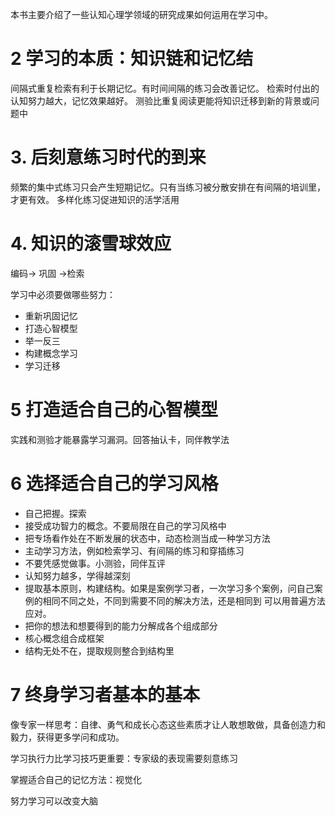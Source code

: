 本书主要介绍了一些认知心理学领域的研究成果如何运用在学习中。

# 2 学习的本质：知识链和记忆结

间隔式重复检索有利于长期记忆。有时间间隔的练习会改善记忆。
检索时付出的认知努力越大，记忆效果越好。
测验比重复阅读更能将知识迁移到新的背景或问题中

# 3. 后刻意练习时代的到来
频繁的集中式练习只会产生短期记忆。只有当练习被分散安排在有间隔的培训里，才更有效。
多样化练习促进知识的活学活用

# 4. 知识的滚雪球效应

编码-> 巩固 ->检索

学习中必须要做哪些努力：
- 重新巩固记忆
- 打造心智模型
- 举一反三
- 构建概念学习
- 学习迁移


# 5 打造适合自己的心智模型

实践和测验才能暴露学习漏洞。回答抽认卡，同伴教学法

# 6 选择适合自己的学习风格

- 自己把握。探索
- 接受成功智力的概念。不要局限在自己的学习风格中
- 把专场看作处在不断发展的状态中，动态检测当成一种学习方法
- 主动学习方法，例如检索学习、有间隔的练习和穿插练习
- 不要凭感觉做事。小测验，同伴互评
- 认知努力越多，学得越深刻
- 提取基本原则，构建结构。如果是案例学习者，一次学习多个案例，问自己案例的相同不同之处，不同到需要不同的解决方法，还是相同到 可以用普遍方法应对。
- 把你的想法和想要得到的能力分解成各个组成部分
- 核心概念组合成框架
- 结构无处不在，提取规则整合到结构里

# 7 终身学习者基本的基本

像专家一样思考：自律、勇气和成长心态这些素质才让人敢想敢做，具备创造力和毅力，获得更多学问和成功。

学习执行力比学习技巧更重要：专家级的表现需要刻意练习

掌握适合自己的记忆方法：视觉化

努力学习可以改变大脑

